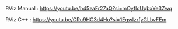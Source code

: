 RViz Manual :
https://youtu.be/h45zaFr27aQ?si=mOyflcUqbxYe3Zwq

RViz C++ :
https://youtu.be/CRu9HC3d4Ho?si=1EgwlzrfyGLbvFEm
